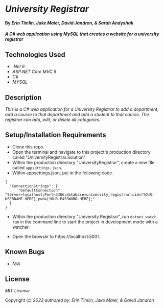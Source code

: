 # _University Registrar_

#### By _Erin Timlin, Jake Maier, David Jandron, & Sarah Andyshak_

#### _A C# web application using MySQL that creates a website for a university registrar_

## Technologies Used

* _.Net 6_
* _ASP.NET Core MVC 6_
* _C#_
* _MYSQL_

## Description

_This is a C# web application for a University Registrar to add a department, add a course to that department and add a student to that course. The registrar can add, edit, or delete all categories._

## Setup/Installation Requirements

* Clone this repo.
* Open the terminal and navigate to this project's production directory called "UniversityRegistrar.Solution".
* Within the production directory "UniversityRegistrar", create a new file called `appsettings.json`.
* Within appsettings.json, put in the following code.
```
{
  "ConnectionStrings": {
      "DefaultConnection": "Server=localhost;Port=3306;database=university_registrar;uid=[YOUR-USERNAME-HERE];pwd=[YOUR-PASSWORD-HERE];"
  }
}
```
* Within the production directory "University Registrar", run `dotnet watch run` in the command line to start the project in development mode with a watcher.

* Open the browser to https://localhost:5001.


## Known Bugs

* _N/A_

## License

_MIT License_

Copyright (c) _2023_ _authored by: Erin Timlin, Jake Maier, & David Jandron_